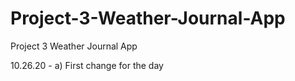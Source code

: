 # Project-3-Weather-Journal-App
Project 3 Weather Journal App

10.26.20 - a) First change for the day

